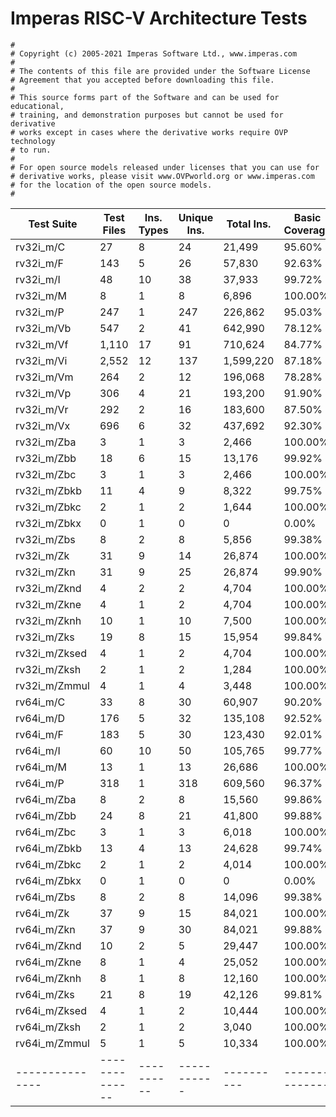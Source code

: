 # Imperas RISC-V Architecture Tests

    #
    # Copyright (c) 2005-2021 Imperas Software Ltd., www.imperas.com
    #
    # The contents of this file are provided under the Software License
    # Agreement that you accepted before downloading this file.
    #
    # This source forms part of the Software and can be used for educational,
    # training, and demonstration purposes but cannot be used for derivative
    # works except in cases where the derivative works require OVP technology
    # to run.
    #
    # For open source models released under licenses that you can use for
    # derivative works, please visit www.OVPworld.org or www.imperas.com
    # for the location of the open source models.
    #
    


| Test Suite      |   Test Files   | Ins. Types | Unique Ins. | Total Ins. | Basic Coverage | Extended Coverage |
| --------------- | -------------- | ---------- | ----------- | ---------- | -------------- | ----------------- |
| rv32i_m/C       |             27 |          8 |          24 |     21,499 |         95.60% |             73.44 |
| rv32i_m/F       |            143 |          5 |          26 |     57,830 |         92.63% |                   |
| rv32i_m/I       |             48 |         10 |          38 |     37,933 |         99.72% |             95.19 |
| rv32i_m/M       |              8 |          1 |           8 |      6,896 |        100.00% |             84.96 |
| rv32i_m/P       |            247 |          1 |         247 |    226,862 |         95.03% |                   |
| rv32i_m/Vb      |            547 |          2 |          41 |    642,990 |         78.12% |                   |
| rv32i_m/Vf      |          1,110 |         17 |          91 |    710,624 |         84.77% |                   |
| rv32i_m/Vi      |          2,552 |         12 |         137 |  1,599,220 |         87.18% |                   |
| rv32i_m/Vm      |            264 |          2 |          12 |    196,068 |         78.28% |                   |
| rv32i_m/Vp      |            306 |          4 |          21 |    193,200 |         91.90% |                   |
| rv32i_m/Vr      |            292 |          2 |          16 |    183,600 |         87.50% |                   |
| rv32i_m/Vx      |            696 |          6 |          32 |    437,692 |         92.30% |                   |
| rv32i_m/Zba     |              3 |          1 |           3 |      2,466 |        100.00% |             89.68 |
| rv32i_m/Zbb     |             18 |          6 |          15 |     13,176 |         99.92% |             88.52 |
| rv32i_m/Zbc     |              3 |          1 |           3 |      2,466 |        100.00% |             78.57 |
| rv32i_m/Zbkb    |             11 |          4 |           9 |      8,322 |         99.75% |             91.42 |
| rv32i_m/Zbkc    |              2 |          1 |           2 |      1,644 |        100.00% |             78.57 |
| rv32i_m/Zbkx    |              0 |          1 |           0 |          0 |          0.00% |              0.00 |
| rv32i_m/Zbs     |              8 |          2 |           8 |      5,856 |         99.38% |             78.33 |
| rv32i_m/Zk      |             31 |          9 |          14 |     26,874 |        100.00% |            100.00 |
| rv32i_m/Zkn     |             31 |          9 |          25 |     26,874 |         99.90% |             93.88 |
| rv32i_m/Zknd    |              4 |          2 |           2 |      4,704 |        100.00% |            100.00 |
| rv32i_m/Zkne    |              4 |          1 |           2 |      4,704 |        100.00% |            100.00 |
| rv32i_m/Zknh    |             10 |          1 |          10 |      7,500 |        100.00% |            100.00 |
| rv32i_m/Zks     |             19 |          8 |          15 |     15,954 |         99.84% |             90.61 |
| rv32i_m/Zksed   |              4 |          1 |           2 |      4,704 |        100.00% |            100.00 |
| rv32i_m/Zksh    |              2 |          1 |           2 |      1,284 |        100.00% |            100.00 |
| rv32i_m/Zmmul   |              4 |          1 |           4 |      3,448 |        100.00% |             79.84 |
| rv64i_m/C       |             33 |          8 |          30 |     60,907 |         90.20% |             69.27 |
| rv64i_m/D       |            176 |          5 |          32 |    135,108 |         92.52% |                   |
| rv64i_m/F       |            183 |          5 |          30 |    123,430 |         92.01% |                   |
| rv64i_m/I       |             60 |         10 |          50 |    105,765 |         99.77% |             91.80 |
| rv64i_m/M       |             13 |          1 |          13 |     26,686 |        100.00% |             80.57 |
| rv64i_m/P       |            318 |          1 |         318 |    609,560 |         96.37% |                   |
| rv64i_m/Zba     |              8 |          2 |           8 |     15,560 |         99.86% |             85.59 |
| rv64i_m/Zbb     |             24 |          8 |          21 |     41,800 |         99.88% |             82.52 |
| rv64i_m/Zbc     |              3 |          1 |           3 |      6,018 |        100.00% |             73.87 |
| rv64i_m/Zbkb    |             13 |          4 |          13 |     24,628 |         99.74% |             87.78 |
| rv64i_m/Zbkc    |              2 |          1 |           2 |      4,014 |        100.00% |             73.87 |
| rv64i_m/Zbkx    |              0 |          1 |           0 |          0 |          0.00% |              0.00 |
| rv64i_m/Zbs     |              8 |          2 |           8 |     14,096 |         99.38% |             75.12 |
| rv64i_m/Zk      |             37 |          9 |          15 |     84,021 |        100.00% |            100.00 |
| rv64i_m/Zkn     |             37 |          9 |          30 |     84,021 |         99.88% |             90.84 |
| rv64i_m/Zknd    |             10 |          2 |           5 |     29,447 |        100.00% |            100.00 |
| rv64i_m/Zkne    |              8 |          1 |           4 |     25,052 |        100.00% |            100.00 |
| rv64i_m/Zknh    |              8 |          1 |           8 |     12,160 |        100.00% |            100.00 |
| rv64i_m/Zks     |             21 |          8 |          19 |     42,126 |         99.81% |             87.28 |
| rv64i_m/Zksed   |              4 |          1 |           2 |     10,444 |        100.00% |            100.00 |
| rv64i_m/Zksh    |              2 |          1 |           2 |      3,040 |        100.00% |            100.00 |
| rv64i_m/Zmmul   |              5 |          1 |           5 |     10,334 |        100.00% |             74.78 |
| --------------- | -------------- | ---------- | ----------- | ---------- | -------------- | ----------------- |


